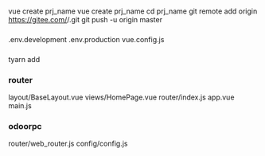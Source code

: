 ###

vue create prj_name
vue create prj_name
cd prj_name
git remote add origin https://gitee.com/<your-git-account>/<your-git-project>.git
git push -u origin master

###

.env.development
.env.production
vue.config.js

###

tyarn add

### router

layout/BaseLayout.vue
views/HomePage.vue
router/index.js
app.vue
main.js

### odoorpc

router/web_router.js
config/config.js
